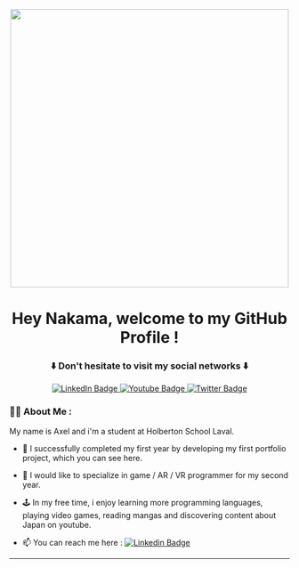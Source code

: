 <div id="header" align="center">
  <img src="https://media.giphy.com/media/Jev4iU72S9RYc/giphy.gif" width="500px"/>
</div>

<h1 align="center"> 
  Hey Nakama, welcome to my GitHub Profile !
</h1>

<h3 align="center">
  ⬇️ Don't hesitate to visit my social networks ⬇️
 </h3>
<div id="badges" align="center">
  <a href="https://www.linkedin.com/in/axel-gor%C3%A9-a76661119/">
    <img src="https://img.shields.io/badge/LinkedIn-blue?style=for-the-badge&logo=linkedin&logoColor=white" alt="LinkedIn Badge"/>
  </a>
  <a href="https://www.youtube.com/channel/UCf8fsuRP3eACHixFE7XikVw">
    <img src="https://img.shields.io/badge/YouTube-red?style=for-the-badge&logo=youtube&logoColor=white" alt="Youtube Badge"/>
  </a>
  <a href="https://twitter.com/Hedge_BZH">
    <img src="https://img.shields.io/badge/Twitter-blue?style=for-the-badge&logo=twitter&logoColor=white" alt="Twitter Badge"/>
  </a>
</div>

### :man_technologist: About Me :
My name is Axel and i'm a student at Holberton School Laval. 

- :closed_book: I successfully completed my first year by developing my first portfolio project, which you can see here.

- :dart: I would like to specialize in game / AR / VR programmer for my second year.

- :joystick: In my free time, i enjoy learning more programming languages, playing video games, reading mangas and discovering content about Japan on youtube.

- :mailbox: You can reach me here : [![Linkedin Badge](https://img.shields.io/badge/-Axel-blue?style=flat&logo=Linkedin&logoColor=white)](https://www.linkedin.com/in/axel-gor%C3%A9-a76661119/)

***
